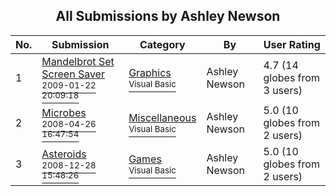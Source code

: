 ﻿<div align="center">

## All Submissions by Ashley Newson

</div>

No.  | Submission | Category | By   | User Rating
---- | ---------- | -------- | ---- | -----------
1 | [Mandelbrot Set Screen Saver<br /><sup>2009-01-22 20:09:18</sup>](https://github.com/Planet-Source-Code/ashley-newson-mandelbrot-set-screen-saver__1-71629) | [Graphics<br /><sup>Visual Basic</sup>](../ByCategory/graphics__1-46.md) | Ashley Newson | 4.7 (14 globes from 3 users)
2 | [Microbes<br /><sup>2008-04-26 16:47:54</sup>](https://github.com/Planet-Source-Code/ashley-newson-microbes__1-71089) | [Miscellaneous<br /><sup>Visual Basic</sup>](../ByCategory/miscellaneous__1-1.md) | Ashley Newson | 5.0 (10 globes from 2 users)
3 | [Asteroids<br /><sup>2008-12-28 15:48:26</sup>](https://github.com/Planet-Source-Code/ashley-newson-asteroids__1-71107) | [Games<br /><sup>Visual Basic</sup>](../ByCategory/games__1-38.md) | Ashley Newson | 5.0 (10 globes from 2 users)
